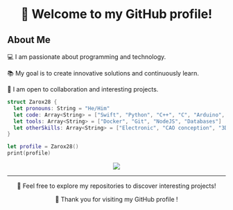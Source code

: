 <div align="center">
  <h1>👋 Welcome to my GitHub profile!</h1>
</div>

## About Me

💻 I am passionate about programming and technology.

📚 My goal is to create innovative solutions and continuously learn.

🤝 I am open to collaboration and interesting projects.

```swift
struct Zarox28 {
  let pronouns: String = "He/Him"
  let code: Array<String> = ["Swift", "Python", "C++", "C", "Arduino", "JavaScript", "HTML", "CSS", "Zig"]
  let tools: Array<String> = ["Docker", "Git", "NodeJS", "Databases"]
  let otherSkills: Array<String> = ["Electronic", "CAO conception", "3D Printing"]
}

let profile = Zarox28()
print(profile)
```

<div align="center">
  <img src="https://github-readme-stats.vercel.app/api?username=Zarox28&show_icons=true&rank_icon=github&theme=dracula&hide_border=true">
</div>

---

<p align="center">
  🚀 Feel free to explore my repositories to discover interesting projects!
</p>

<p align="center">
  🙏 Thank you for visiting my GitHub profile !
</p>
